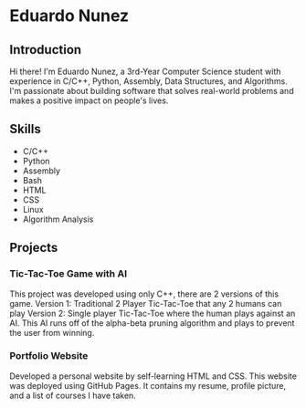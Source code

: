 # Eduardo Nunez

## Introduction

Hi there! I'm Eduardo Nunez, a 3rd-Year Computer Science student with experience in C/C++, Python, Assembly, Data Structures, and Algorithms. I'm passionate about building software that solves real-world problems and makes a positive impact on people's lives.

## Skills

- C/C++
- Python
- Assembly
- Bash
- HTML
- CSS
- Linux
- Algorithm Analysis

## Projects

### Tic-Tac-Toe Game with AI 

This project was developed using only C++, there are 2 versions of this game. 
Version 1: Traditional 2 Player Tic-Tac-Toe that any 2 humans can play
Version 2: Single player Tic-Tac-Toe where the human plays against an AI. This AI runs off of the alpha-beta pruning algorithm and plays to prevent the user from winning. 

### Portfolio Website

Developed a personal website by self-learning HTML and CSS. This website was deployed using GitHub Pages. It contains my resume, profile picture, and a list of courses I have taken.
